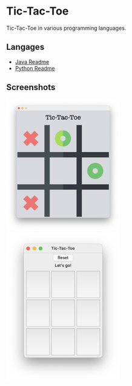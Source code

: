 # Tic-Tac-Toe
Tic-Tac-Toe in various programming languages.

## Langages

* [Java Readme](java/README.md)
* [Python Readme](python/README.md)

## Screenshots

<img src="java/doc/images/tictactoe-java-swing-1.png" width="300"/> <img src="python/doc/images/tictactoe-python-1.png" width="300"/>


